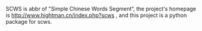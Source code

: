 SCWS is abbr of "Simple Chinese Words Segment“, the project's homepage is http://www.hightman.cn/index.php?scws , and this project is a python package for scws.